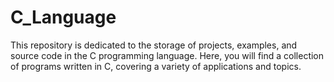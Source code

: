 # C_Language
This repository is dedicated to the storage of projects, examples, and source code in the C programming language. Here, you will find a collection of programs written in C, covering a variety of applications and topics.
